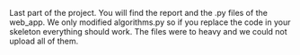 Last part of the project. You will find the report and the .py files of the web_app. We only modified algorithms.py so if you replace the code in your skeleton everything should work. The files were to heavy and we could not upload all of them.
